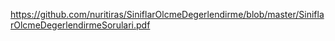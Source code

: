 https://github.com/nuritiras/SiniflarOlcmeDegerlendirme/blob/master/SiniflarOlcmeDegerlendirmeSorulari.pdf
